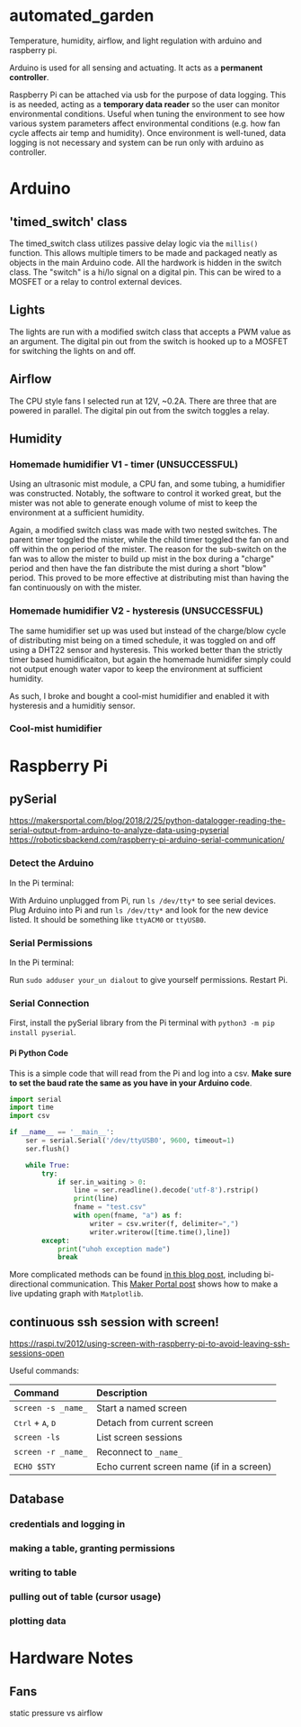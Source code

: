 # automated_garden
Temperature, humidity, airflow, and light regulation with arduino and raspberry pi. 

Arduino is used for all sensing and actuating. It acts as a **permanent controller**.

Raspberry Pi can be attached via usb for the purpose of data logging. This is as needed, acting as a **temporary data reader** so the user can monitor environmental conditions. Useful when tuning the environment to see how various system parameters affect environmental conditions (e.g. how fan cycle affects air temp and humidity). Once environment is well-tuned, data logging is not necessary and system can be run only with arduino as controller. 

# Arduino
  ## 'timed_switch' class
  The timed_switch class utilizes passive delay logic via the `millis()` function. This allows multiple timers to be made and packaged neatly as objects in the main Arduino code. All the hardwork is hidden in the switch class. The "switch" is a hi/lo signal on a digital pin. This can be wired to a MOSFET or a relay to control external devices.
  ## Lights
  The lights are run with a modified switch class that accepts a PWM value as an argument. The digital pin out from the switch is hooked up to a MOSFET for switching the lights on and off.
  ## Airflow
  The CPU style fans I selected run at 12V, ~0.2A. There are three that are powered in parallel. The digital pin out from the switch toggles a relay. 
  ## Humidity
  ### Homemade humidifier V1 - timer (UNSUCCESSFUL)
  Using an ultrasonic mist module, a CPU fan, and some tubing, a humidifier was constructed. 
  Notably, the software to control it worked great, but the mister was not able to generate enough volume of mist to keep the environment at a sufficient humidity. 
  
  Again, a modified switch class was made with two nested switches. The parent timer toggled the mister, while the child timer toggled the fan on and off within the on period of the mister. The reason for the sub-switch on the fan was to allow the mister to build up mist in the box during a "charge" period and then have the fan distribute the mist during a short "blow" period. This proved to be more effective at distributing mist than having the fan continuously on with the mister.
  
  ### Homemade humidifier V2 - hysteresis (UNSUCCESSFUL)
  The same humidifier set up was used but instead of the charge/blow cycle of distributing mist being on a timed schedule, it was toggled on and off using a DHT22 sensor and hysteresis. This worked better than the strictly timer based humidificaiton, but again the homemade humidifer simply could not output enough water vapor to keep the environment at sufficient humidity.
  
  As such, I broke and bought a cool-mist humidifier and enabled it with hysteresis and a humiditiy sensor. 
  
  ### Cool-mist humidifier

# Raspberry Pi
  ## pySerial
  https://makersportal.com/blog/2018/2/25/python-datalogger-reading-the-serial-output-from-arduino-to-analyze-data-using-pyserial
  https://roboticsbackend.com/raspberry-pi-arduino-serial-communication/
  
  ### Detect the Arduino
  In the Pi terminal:
  
  With Arduino unplugged from Pi, run `ls /dev/tty*` to see serial devices.
  Plug Arduino into Pi and run `ls /dev/tty*` and look for the new device listed. 
  It should be something like `ttyACM0` or `ttyUSB0`.
  
  ### Serial Permissions
  In the Pi terminal:
  
  Run `sudo adduser your_un dialout` to give yourself permissions. Restart Pi.
  
  ### Serial Connection
  First, install the pySerial library from the Pi terminal with `python3 -m pip install pyserial`.
  
  #### Pi Python Code
  This is a simple code that will read from the Pi and log into a csv. **Make sure to set the baud rate the same as you have in your Arduino code**.
  ```python
  import serial
  import time
  import csv
  
  if __name__ == '__main__':
      ser = serial.Serial('/dev/ttyUSB0', 9600, timeout=1)
      ser.flush()
  
      while True:
          try:
              if ser.in_waiting > 0:
                  line = ser.readline().decode('utf-8').rstrip()
                  print(line)
                  fname = "test.csv"
                  with open(fname, "a") as f:
                      writer = csv.writer(f, delimiter=",")
                      writer.writerow([time.time(),line])
          except:
              print("uhoh exception made")
              break
  
  ```
  More complicated methods can be found [in this blog post](https://roboticsbackend.com/raspberry-pi-arduino-serial-communication/), including bi-directional communication.
  This [Maker Portal post](https://makersportal.com/blog/2018/2/25/python-datalogger-reading-the-serial-output-from-arduino-to-analyze-data-using-pyserial) shows how to make a live updating graph with `Matplotlib`.
  ## continuous ssh session with screen!
  https://raspi.tv/2012/using-screen-with-raspberry-pi-to-avoid-leaving-ssh-sessions-open
  
  Useful commands:
  
  | Command                | Description           |
  | :--------------------- | :-------------------- |
  | `screen -s _name_`     | Start a named screen  |
  | <kbd>Ctrl</kbd> + <kbd>A</kbd>, <kbd>D</kbd> | Detach from current screen |
  | `screen -ls`           | List screen sessions  |
  | `screen -r _name_`     | Reconnect to `_name_` |
  | `ECHO $STY`            | Echo current screen name (if in a screen) |
  
  
  
  
  ## Database
  ### credentials and logging in
  ### making a table, granting permissions
  ### writing to table
  ### pulling out of table (cursor usage)
  ### plotting data
  
# Hardware Notes
  ## Fans 
  static pressure vs airflow
